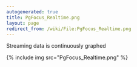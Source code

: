 ```yaml
---
autogenerated: true
title: PgFocus_Realtime.png
layout: page
redirect_from: /wiki/File:PgFocus_Realtime.png
---
```


Streaming data is continuously graphed

{% include img src="PgFocus_Realtime.png" %}
